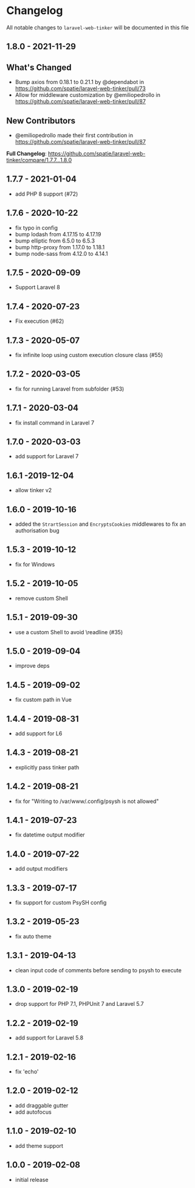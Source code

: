 # Changelog

All notable changes to `laravel-web-tinker` will be documented in this file

## 1.8.0 - 2021-11-29

## What's Changed

- Bump axios from 0.18.1 to 0.21.1 by @dependabot in https://github.com/spatie/laravel-web-tinker/pull/73
- Allow for middleware customization by @emiliopedrollo in https://github.com/spatie/laravel-web-tinker/pull/87

## New Contributors

- @emiliopedrollo made their first contribution in https://github.com/spatie/laravel-web-tinker/pull/87

**Full Changelog**: https://github.com/spatie/laravel-web-tinker/compare/1.7.7...1.8.0

## 1.7.7 - 2021-01-04

- add PHP 8 support (#72)

## 1.7.6 - 2020-10-22

- fix typo in config
- bump lodash from 4.17.15 to 4.17.19
- bump elliptic from 6.5.0 to 6.5.3
- bump http-proxy from 1.17.0 to 1.18.1
- bump node-sass from 4.12.0 to 4.14.1

## 1.7.5 - 2020-09-09

- Support Laravel 8

## 1.7.4 - 2020-07-23

- Fix execution (#62)

## 1.7.3 - 2020-05-07

- fix infinite loop using custom execution closure class (#55)

## 1.7.2 - 2020-03-05

- fix for running Laravel from subfolder (#53)

## 1.7.1 - 2020-03-04

- fix install command in Laravel 7

## 1.7.0 - 2020-03-03

- add support for Laravel 7

## 1.6.1 -2019-12-04

- allow tinker v2

## 1.6.0 - 2019-10-16

- added the `StrartSession` and `EncryptsCookies` middlewares to fix an authorisation bug

## 1.5.3 - 2019-10-12

- fix for Windows

## 1.5.2 - 2019-10-05

- remove custom Shell

## 1.5.1 - 2019-09-30

- use a custom Shell to avoid \readline (#35)

## 1.5.0 - 2019-09-04

- improve deps

## 1.4.5 - 2019-09-02

- fix custom path in Vue

## 1.4.4 - 2019-08-31

- add support for L6

## 1.4.3 - 2019-08-21

- explicitly pass tinker path

## 1.4.2 - 2019-08-21

- fix for "Writing to /var/www/.config/psysh is not allowed"

## 1.4.1 - 2019-07-23

- fix datetime output modifier

## 1.4.0 - 2019-07-22

- add output modifiers

## 1.3.3 - 2019-07-17

- fix support for custom PsySH config

## 1.3.2 - 2019-05-23

- fix auto theme

## 1.3.1 - 2019-04-13

- clean input code of comments before sending to psysh to execute

## 1.3.0 - 2019-02-19

- drop support for PHP 7.1, PHPUnit 7 and Laravel 5.7

## 1.2.2 - 2019-02-19

- add support for Laravel 5.8

## 1.2.1 - 2019-02-16

- fix 'echo'

## 1.2.0 - 2019-02-12

- add draggable gutter
- add autofocus

## 1.1.0 - 2019-02-10

- add theme support

## 1.0.0 - 2019-02-08

- initial release
